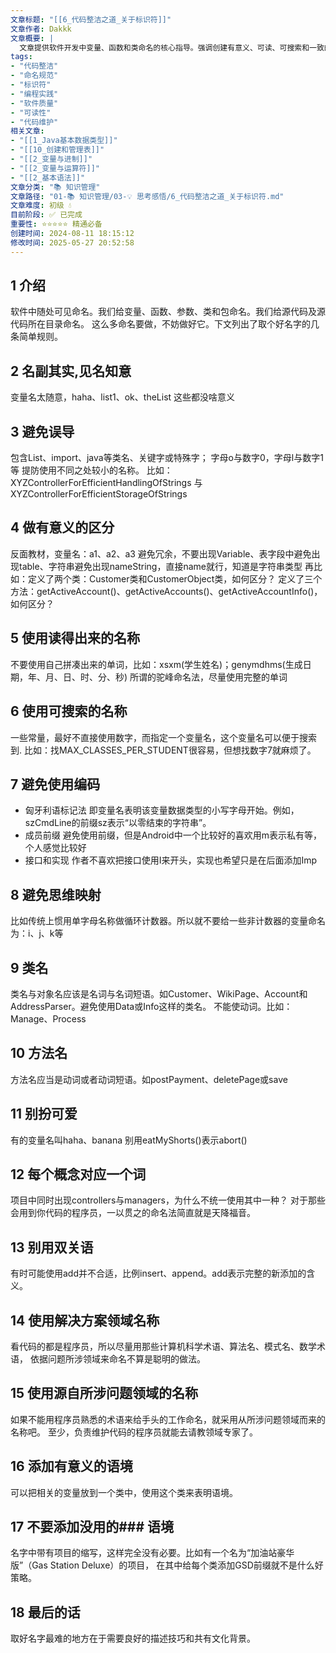 ```yaml
---
文章标题: "[[6_代码整洁之道_关于标识符]]" 
文章作者: Dakkk
文章概要: |
  文章提供软件开发中变量、函数和类命名的核心指导。强调创建有意义、可读、可搜索和一致的名称，避免误导、编码、花哨命名及冗余语境，旨在提升代码的可读性和可维护性。
tags:
- "代码整洁"
- "命名规范"
- "标识符"
- "编程实践"
- "软件质量"
- "可读性"
- "代码维护"
相关文章:
- "[[1_Java基本数据类型]]"
- "[[10_创建和管理表]]"
- "[[2_变量与进制]]"
- "[[2_变量与运算符]]"
- "[[2_基本语法]]"
文章分类: "📚 知识管理"
文章路径: "01-📚 知识管理/03-💡 思考感悟/6_代码整洁之道_关于标识符.md"
文章难度: 初级 💧
目前阶段: ✅ 已完成
重要性: ⭐⭐⭐⭐⭐ 精通必备
创建时间: 2024-08-11 18:15:12
修改时间: 2025-05-27 20:52:58
---
```


## 1 介绍

软件中随处可见命名。我们给变量、函数、参数、类和包命名。我们给源代码及源代码所在目录命名。
这么多命名要做，不妨做好它。下文列出了取个好名字的几条简单规则。

## 2 名副其实,见名知意

 变量名太随意，haha、list1、ok、theList 这些都没啥意义

## 3 避免误导

包含List、import、java等类名、关键字或特殊字；
字母o与数字0，字母l与数字1等
提防使用不同之处较小的名称。
比如：XYZControllerForEfficientHandlingOfStrings
与XYZControllerForEfficientStorageOfStrings

## 4 做有意义的区分

反面教材，变量名：a1、a2、a3
避免冗余，不要出现Variable、表字段中避免出现table、字符串避免出现nameString，直接name就行，知道是字符串类型
再比如：定义了两个类：Customer类和CustomerObject类，如何区分？
定义了三个方法：getActiveAccount()、getActiveAccounts()、getActiveAccountInfo()，如何区分？

## 5 使用读得出来的名称

 不要使用自己拼凑出来的单词，比如：xsxm(学生姓名)；genymdhms(生成日期，年、月、日、时、分、秒)
 所谓的驼峰命名法，尽量使用完整的单词

## 6 使用可搜索的名称

 一些常量，最好不直接使用数字，而指定一个变量名，这个变量名可以便于搜索到.
 比如：找MAX_CLASSES_PER_STUDENT很容易，但想找数字7就麻烦了。

## 7 避免使用编码

- 匈牙利语标记法
	即变量名表明该变量数据类型的小写字母开始。例如，szCmdLine的前缀sz表示“以零结束的字符串”。
- 成员前缀
	避免使用前缀，但是Android中一个比较好的喜欢用m表示私有等，个人感觉比较好
- 接口和实现
	作者不喜欢把接口使用I来开头，实现也希望只是在后面添加Imp

## 8 避免思维映射

 比如传统上惯用单字母名称做循环计数器。所以就不要给一些非计数器的变量命名为：i、j、k等

## 9 类名

 类名与对象名应该是名词与名词短语。如Customer、WikiPage、Account和AddressParser。避免使用Data或Info这样的类名。
 不能使动词。比如：Manage、Process

## 10 方法名

 方法名应当是动词或者动词短语。如postPayment、deletePage或save

## 11 别扮可爱

 有的变量名叫haha、banana
 别用eatMyShorts()表示abort()

## 12 每个概念对应一个词

 项目中同时出现controllers与managers，为什么不统一使用其中一种？
 对于那些会用到你代码的程序员，一以贯之的命名法简直就是天降福音。

## 13 别用双关语

 有时可能使用add并不合适，比例insert、append。add表示完整的新添加的含义。     

## 14 使用解决方案领域名称

 看代码的都是程序员，所以尽量用那些计算机科学术语、算法名、模式名、数学术语，
 依据问题所涉领域来命名不算是聪明的做法。

## 15 使用源自所涉问题领域的名称

 如果不能用程序员熟悉的术语来给手头的工作命名，就采用从所涉问题领域而来的名称吧。
     至少，负责维护代码的程序员就能去请教领域专家了。

## 16 添加有意义的语境

 可以把相关的变量放到一个类中，使用这个类来表明语境。

## 17 不要添加没用的### 语境

 名字中带有项目的缩写，这样完全没有必要。比如有一个名为“加油站豪华版”（Gas Station Deluxe）的项目，
 在其中给每个类添加GSD前缀就不是什么好策略。

## 18 最后的话

 取好名字最难的地方在于需要良好的描述技巧和共有文化背景。